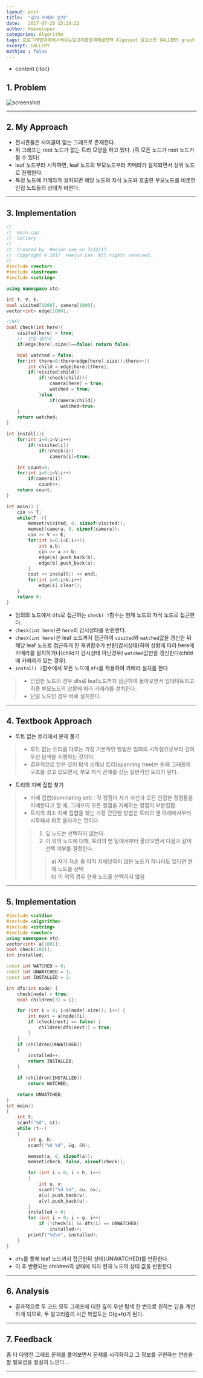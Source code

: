 ```yaml
---
layout: post
title:  "감시 카메라 설치"
date:   2017-07-20 15:28:22
author: Heeveloper
categories: Algorithm
tags: 프로그래밍대회에서배우는알고리즘문제해결전략 Algospot 알고스팟 GALLERY graph 깊이우선탐색 dfs
excerpt: GALLERY
mathjax : false
---
```


* content
{:toc}

## 1. Problem
![screenshot](/img/gallery_problem.png)
<br>

---
## 2. My Approach
* 전시관들은 사이클이 없는 그래프로 존재한다.
* 위 그래프는 root 노드가 없는 트리 모양을 하고 있다. (즉 모든 노드가 root 노드가 될 수 있다)
* leaf 노드부터 시작하면, leaf 노드의 부모노드부터 카메라가 설치되면서 상위 노드로 진행한다.
* 특정 노드에 카메라가 설치되면 해당 노드의 자식 노드와 호출한 부모노드를 비롯한 인접 노드들의 상태가 바뀐다.

---
## 3. Implementation

~~~c++
//
//  main.cpp
//  Gallery
//
//  Created by  Heejun Lee on 7/22/17.
//  Copyright © 2017  Heejun Lee. All rights reserved.
//
#include <vector>
#include <iostream>
#include <cstring>

using namespace std;

int T, V, E;
bool visited[1000], camera[1000];
vector<int> edge[1000];

//DFS
bool check(int here){
    visited[here] = true;
    //  단일 갤러리
    if(edge[here].size()==false) return false;

    bool watched = false;
    for(int there=0;there<edge[here].size();there++){
        int child = edge[here][there];
        if(!visited[child])
            if(!check(child)){
                camera[here] = true;
                watched = true;
            }else
                if(camera[child])
                    watched=true;
    }
    return watched;
}

int install(){
    for(int i=0;i<V;i++)
        if(!visited[i])
            if(!check(i))
                camera[i]=true;

    int count=0;
    for(int i=0;i<V;i++)
        if(camera[i])
            count++;
    return count;
}

int main() {
    cin >> T;
    while(T--){
        memset(visited, 0, sizeof(visited));
        memset(camera, 0, sizeof(camera));
        cin >> V >> E;
        for(int i=0;i<E;i++){
            int a,b;
            cin >> a >> b;
            edge[a].push_back(b);
            edge[b].push_back(a);
        }
        cout << install() << endl;
        for(int i=0;i<V;i++)
            edge[i].clear();
    }
    return 0;
}
~~~

* 임의의 노드에서 `dfs`로 접근하는 `check( )`함수는 현재 노드의 자식 노드로 접근한다.
* `check(int here)`은 `here`의 감시상태를 반환한다.
* `check(int here)`은 leaf 노드까지 접근하여 `visited`와 `watched`값을 갱신한 뒤 해당 leaf 노드로 접근하게 한 재귀함수가 반환(감시상태)하여 상황에 따라 here에 카메라를 설치하거나(child가 감시상태 아닌경우) `watched`값만을 갱신한다(child에 카메라가 있는 경우).
* `install( )`함수에서 모든 노드에 `dfs`를 적용하여 카메라 설치를 한다
> * 인접한 노드의 경우 dfs로 leaf노드까지 접근하여 돌아오면서 업데이트되고 최종 부모노드의 상황에 따라 카메라를 설치한다.
> * 단일 노드인 경우 바로 설치한다.


---
## 4. Textbook Approach
* 루트 없는 트리에서 문제 풀기
> * 루트 없는 트리를 다루는 가장 기본적인 방법은 임의의 시작점으로부터 깊이 우선 탐색을 수행하는 것이다.
> * 결과적으로 얻은 깊이 탐색 스패닝 트리(spanning tree)는 원래 그래프의 구조를 갖고 있으면서, 부모 자식 관계를 갖는 일반적인 트리가 된다.

* 트리의 지배 집합 찾기
> * 지배 집합(dominating set) : 각 정점이 자기 자신과 모든 인접한 정점들을 지배한다고 할 때, 그래프의 모든 정점을 지배하는 정점의 부분집합.
> * 트리의 최소 지배 집합을 찾는 가장 간단한 방법은 트리의 맨 아래에서부터 시작해서 위로 올라가는 것이다.
> > 1. 잎 노드는 선택하지 않는다.
> > 2. 이 외의 노드에 대해, 트리의 맨 밑에서부터 올라오면서 다음과 같이 선택 여부를 결정한다.
> > > a) 자기 자손 중 아직 지배당하지 않은 노드가 하나라도 있다면 현재 노드를 선택<br>
> > > b) 이 외의 경우 현재 노드를 선택하지 않음

---
## 5. Implementation

~~~c++
#include <cstdio>
#include <algorithm>
#include <cstring>
#include <vector>
using namespace std;
vector<int> a[1001];
bool check[1001];
int installed;

const int WATCHED = 0;
const int UNWATCHED = 1;
const int INSTALLED = 2;

int dfs(int node) {
	check[node] = true;
	bool children[3] = {};

	for (int i = 0; i<a[node].size(); i++) {
		int next = a[node][i];
		if (check[next] == false) {
			children[dfs(next)] = true;
		}
	}
	if (children[UNWATCHED])
	{
		installed++;
		return INSTALLED;
	}

	if (children[INSTALLED])
		return WATCHED;

	return UNWATCHED;
}
int main()
{
	int t;
	scanf("%d", &t);
	while (t--)
	{
		int g, h;
		scanf("%d %d", &g, &h);

		memset(a, 0, sizeof(a));
		memset(check, false, sizeof(check));

		for (int i = 0; i < h; i++)
		{
			int u, v;
			scanf("%d %d", &u, &v);
			a[u].push_back(v);
			a[v].push_back(u);
		}
		installed = 0;
		for (int i = 0; i < g; i++)
			if (!check[i] && dfs(i) == UNWATCHED)
				installed++;
		printf("%d\n", installed);
	}
}
~~~

* `dfs`를 통해 leaf 노드까지 접근한뒤 상태(UNWATCHED)를 반환한다.
* 이 후 반환되는 children의 상태에 따라 현재 노드의 상태 값을 반환한다

---
## 6. Analysis
* 결과적으로 두 코드 모두 그래프에 대한 깊이 우선 탐색 한 번으로 원하는 답을 계산하게 되므로, 두 알고리즘의 시간 복잡도는 O(g+h)가 된다.

---
## 7. Feedback
좀 더 다양한 그래프 문제를 풀어보면서 문제를 시각화하고 그 정보를 구현하는 연습을 할 필요성을 절실히 느낀다...

  ---
